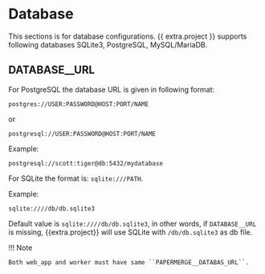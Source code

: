 # Database

This sections is for database configurations.
{{ extra.project }} supports following databases SQLite3, PostgreSQL, MySQL/MariaDB.


## DATABASE__URL

For PostgreSQL the database URL is given in following format:

```
postgres://USER:PASSWORD@HOST:PORT/NAME
```
or

```
postgresql://USER:PASSWORD@HOST:PORT/NAME
```

Example:

```
postgresql://scott:tiger@db:5432/mydatabase
```

For SQLite the format is: ``sqlite:///PATH``.

Example:

```
sqlite:////db/db.sqlite3
```

Default value is ``sqlite:////db/db.sqlite3``, in other words,
if ```DATABASE__URL``` is missing, {{extra.project}}
will use SQLite with ``/db/db.sqlite3`` as db file.

!!! Note

    Both web_app and worker must have same ``PAPERMERGE__DATABAS_URL``.
